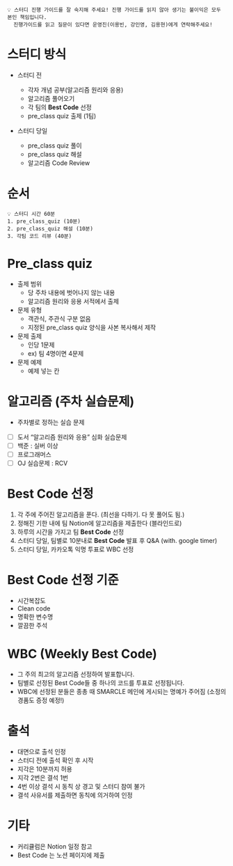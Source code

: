 ~~~
💡 스터디 진행 가이드를 잘 숙지해 주세요! 진행 가이드를 읽지 않아 생기는 불이익은 모두 본인 책임입니다.
  진행가이드를 읽고 질문이 있다면 운영진(이용빈, 강인영, 김용현)에게 연락해주세요!
~~~

# 스터디 방식

- 스터디 전
    - 각자 개념 공부(알고리즘 원리와 응용)
    - 알고리즘 풀어오기
    - 각 팀의 **Best Code** 선정
    - pre_class quiz 출제 (1팀)
  
- 스터디 당일
    - pre_class quiz 풀이
    - pre_class quiz 해설
    - 알고리즘 Code Review

# 순서

~~~
💡 스터디 시간 60분
1. pre_class_quiz (10분)
2. pre_class_quiz 해설 (10분)
3. 각팀 코드 리뷰 (40분)
~~~

# Pre_class quiz

- 출제 범위
    - 당 주차 내용에 벗어나지 않는 내용
    - 알고리즘 원리와 응용 서적에서 출제
- 문제 유형
    - 객관식, 주관식 구분 없음
    - 지정된 pre_class quiz 양식을 사본 복사해서 제작
- 문제 출제
    - 인당 1문제
    - ex) 팀 4명이면 4문제
- 문제 예제
    - 예제 넣는 칸

# 알고리즘 (주차 실습문제)

- 주차별로 정하는 실습 문제
- [ ]  도서 “알고리즘 원리와 응용” 심화 실습문제
- [ ]  백준 : 실버 이상
- [ ]  프로그래머스
- [ ]  OJ 실습문제 : RCV

# Best Code 선정

1. 각 주에 주어진 알고리즘을 푼다. (최선을 다하기. 다 못 풀어도 됨.)
2. 정해진 기한 내에 팀 Notion에 알고리즘을 제출한다 (블라인드로)
3. 하루의 시간을 가지고 팀 **Best Code** 선정 
4. 스터디 당일, 팀별로 10분내로 **Best Code** 발표 후 Q&A (with. google timer)
5. 스터디 당일, 카카오톡 익명 투표로 WBC 선정

# Best Code 선정 기준

- 시간복잡도
- Clean code
- 명확한 변수명
- 깔끔한 주석

# WBC (Weekly Best Code)

- 그 주의 최고의 알고리즘 선정하여 발표합니다.
- 팀별로 선정된 Best Code들 중 하나의 코드를 투표로 선정됩니다.
- WBC에 선정된 분들은 종총 때 SMARCLE 메인에 게시되는 명예가 주어짐 (소정의 경품도 증정 예정!)

# 출석

- 대면으로 출석 인정
- 스터디 전에 출석 확인 후 시작
- 지각은 10분까지 허용
- 지각 2번은 결석 1번
- 4번 이상 결석 시 동칙 상 경고 및 스터디 참여 불가
- 결석 사유서를 제출하면 동칙에 의거하여 인정

# 기타

- 커리큘럼은 Notion 일정 참고
- Best Code 는 노션 페이지에 제출
